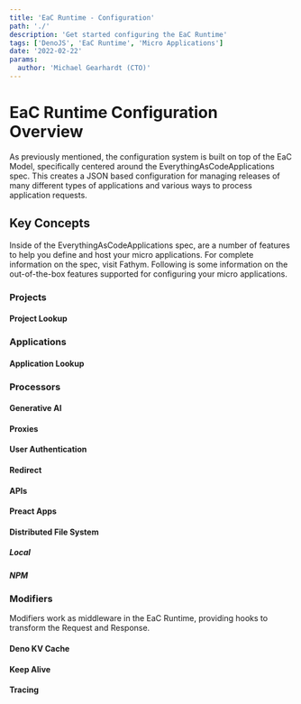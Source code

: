 ```yaml
---
title: 'EaC Runtime - Configuration'
path: './'
description: 'Get started configuring the EaC Runtime'
tags: ['DenoJS', 'EaC Runtime', 'Micro Applications']
date: '2022-02-22'
params:
  author: 'Michael Gearhardt (CTO)'
---
```


# EaC Runtime Configuration Overview

As previously mentioned, the configuration system is built on top of the
<a target="_blank">EaC Model</a>, specifically centered around the
<a target="_blank">EverythingAsCodeApplications</a> spec. This creates a JSON
based configuration for managing releases of many different types of
applications and various ways to process application requests.

## Key Concepts

Inside of the EverythingAsCodeApplications spec, are a number of features to
help you define and host your micro applications. For complete information on
the spec, visit <a target="_blank">Fathym</a>. Following is some information on
the out-of-the-box features supported for configuring your micro applications.

### Projects

#### Project Lookup

### Applications

#### Application Lookup

### Processors

#### Generative AI

#### Proxies

#### User Authentication

#### Redirect

#### APIs

#### Preact Apps

#### Distributed File System

##### Local

##### NPM

### Modifiers

Modifiers work as middleware in the EaC Runtime, providing hooks to transform
the Request and Response.

#### Deno KV Cache

#### Keep Alive

#### Tracing
